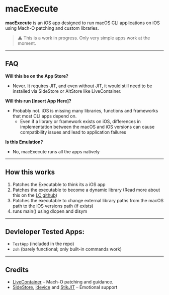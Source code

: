 # macExecute

**macExecute** is an iOS app designed to run macOS CLI applications on iOS using Mach-O patching and custom libraries.

> ⚠️ This is a work in progress. Only very simple apps work at the moment.

---

## FAQ

**Will this be on the App Store?**  
- Never. It requires JIT, and even without JIT, it would still need to be installed via SideStore or AltStore like LiveContainer.

**Will this run [Insert App Here]?**  
- Probably not. iOS is missing many libraries, functions and frameworks that most CLI apps depend on.
    - Even if a library or framework exists on iOS, differences in implementation between the macOS and iOS versions can cause compatibility issues and lead to application failures

**Is this Emulation?**
- No, macExecute runs all the apps natively 

---

## How this works

1. Patches the Executable to think its a iOS app
2. Patches the executable to become a dynamic library (Read more about this on the [LC github](https://github.com/LiveContainer/LiveContainer#patching-guest-executable))
3. Patches the executable to change external library paths from the macOS path to the iOS versions path (if exists)
4. runs main() using dlopen and dlsym

---

## Devleloper Tested Apps:

- `TestApp` (included in the repo)  
- `zsh` (barely functional; only built-in commands work)

---

## Credits

- [LiveContainer](https://github.com/LiveContainer/LiveContainer) – Mach-O patching and guidance.
- [SideStore](https://sidestore.io), [idevice](https://github.com/jkcoxson/idevice) and [StikJIT](https://stikdebug.xyz) – Emotional support 
